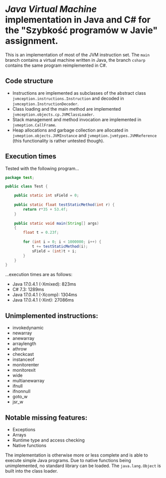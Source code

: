 # _Java Virtual Machine_ implementation in Java and C# for the "Szybkość programów w Javie" assignment.

This is an implementation of most of the JVM instruction set. The `main` branch contains a virtual machine written in Java, the branch `csharp` contains the same program reimplemented in C#. 

## Code structure
- Instructions are implemented as subclasses of the abstract class `jvmception.instructions.Instruction` and decoded in `jvmception.InstructionDecoder`. 
- Class loading and the main method are implemented `jvmception.objects.cp.JVMClassLoader`.
- Stack management and method invocation are implemented in `jvmeption.CallFrame`.
- Heap allocations and garbage collection are allocated in `jvmeption.objects.JVMInstance` and `jvmeption.jvmtypes.JVMReference` (this functionality is rather untested though).

## Execution times
Tested with the following program...
```java
package test;

public class Test {

	public static int sField = 0;
	
	public static float testStaticMethod(int r) {
		return r*35 + 53.4f;
	}
	
	public static void main(String[] args) 
	{
		float t = 0.23f;
		
		for (int i = 0; i < 1000000; i++) {
			t += testStaticMethod(i);
			sField = (int)t + i;
		}
	}
}
```
...execution times are as follows:
- Java 17.0.4.1 (-Xmixed): 823ms
- C# 7.3: 1289ms
- Java 17.0.4.1 (-Xcomp): 1304ms
- Java 17.0.4.1 (-Xint): 27086ms

## Unimplemented instructions: 
 - invokedynamic
 - newarray
 - anewarray
 - arraylength
 - athrow
 - checkcast
 - instanceof
 - monitorenter
 - monitorexit
 - wide
 - multianewarray
 - ifnull
 - ifnonnull
 - goto_w
 - jsr_w
 
## Notable missing features:
 - Exceptions
 - Arrays
 - Runtime type and access checking 
 - Native functions
 
The implementation is otherwise more or less complete and is able to execute simple Java programs. Due to native functions being unimplemented, no standard library can be loaded. The `java.lang.Object` is built into the class loader. 
